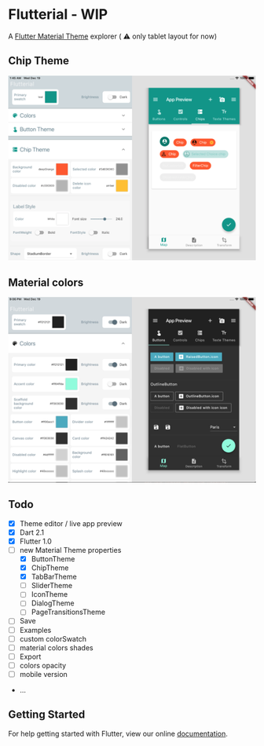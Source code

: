 # Flutterial - WIP 

A [Flutter Material Theme](https://docs.flutter.io/flutter/material/ThemeData-class.html) explorer ( :warning: only tablet layout for now) 

## Chip Theme

![screenshot](screenshot.png)

## Material colors

![screenshot2](screenshot2.png)

## Todo

- [x] Theme editor / live app preview
- [x] Dart 2.1
- [x] Flutter 1.0
- [ ] new Material Theme properties
  - [x] ButtonTheme
  - [x] ChipTheme
  - [x] TabBarTheme
  - [ ] SliderTheme
  - [ ] IconTheme
  - [ ] DialogTheme
  - [ ] PageTransitionsTheme
- [ ] Save
- [ ] Examples
- [ ] custom colorSwatch
- [ ] material colors shades
- [ ] Export
- [ ] colors opacity
- [ ] mobile version
- ...

## Getting Started

For help getting started with Flutter, view our online
[documentation](http://flutter.io/).
